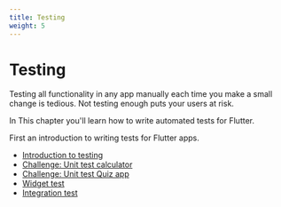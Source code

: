 ```yaml
---
title: Testing
weight: 5
---
```


# Testing

Testing all functionality in any app manually each time you make a small change
is tedious.
Not testing enough puts your users at risk.

<script src="https://unpkg.com/@dotlottie/player-component@2.7.12/dist/dotlottie-player.mjs" type="module"></script><dotlottie-player src="https://lottie.host/52da39a3-1a86-41aa-b1ce-935a4c142bd2/obF5pyYYnO.json" background="transparent" speed="1" style="width: 300px; height: 300px" direction="1" playMode="normal" loop autoplay></dotlottie-player>

In This chapter you'll learn how to write automated tests for Flutter.

First an introduction to writing tests for Flutter apps.

- [Introduction to testing](introduction)
- [Challenge: Unit test calculator](unit-test-challenge-rpn)
- [Challenge: Unit test Quiz app](unit-test-challenge-quiz)
- [Widget test](widget-test)
- [Integration test](integration-test)
